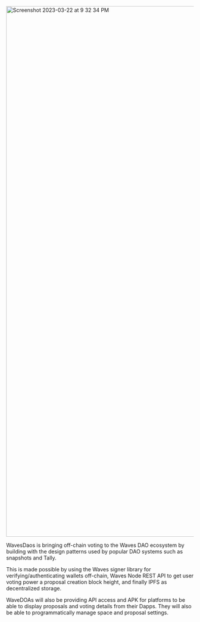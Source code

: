 <img width="1425" alt="Screenshot 2023-03-22 at 9 32 34 PM" src="https://user-images.githubusercontent.com/7295729/226989598-b2f775ec-aa95-468e-a36a-803b35a0d537.png">


WavesDaos is bringing off-chain voting to the Waves DAO ecosystem by building with the design patterns used by popular DAO systems such as snapshots and Tally.

This is made possible by using the Waves signer library for verifying/authenticating wallets off-chain, Waves Node REST API to get user voting power a proposal creation block height, and finally IPFS as decentralized storage.

WaveDOAs will also be providing API access and APK for platforms to be able to display proposals and voting details from their Dapps. They will also be able to programmatically manage space and proposal settings.
